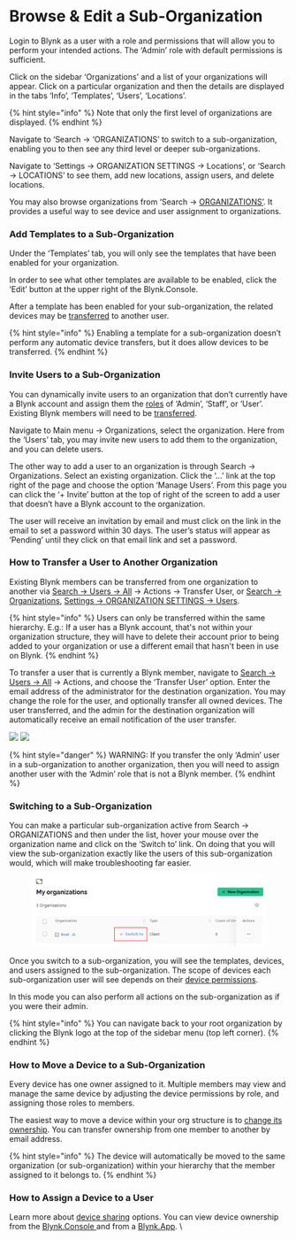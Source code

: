 # Browse & Edit a Sub-Organization

Login to Blynk as a user with a role and permissions that will allow you to perform your intended actions.  The ‘Admin’ role with default permissions is sufficient.

Click on the sidebar ‘Organizations’ and a list of your organizations will appear.  Click on a particular organization and then the details are displayed in the tabs ‘Info’, ‘Templates’, ‘Users’, ‘Locations’.

{% hint style="info" %}
Note that only the first level of organizations are displayed.
{% endhint %}

Navigate to ‘Search -> ‘ORGANIZATIONS’ to switch to a sub-organization, enabling you to then see any third level or deeper sub-organizations.

Navigate to ‘Settings -> ORGANIZATION SETTINGS -> Locations’, or ‘Search -> LOCATIONS’ to see them, add new locations, assign users, and delete locations. &#x20;

You may also browse organizations from ‘Search -> [ORGANIZATIONS’](https://docs.blynk.io/en/blynk.console/search-data).  It provides a useful way to see device and user assignment to organizations.

### Add Templates to a Sub-Organization

Under the ‘Templates’ tab, you will only see the templates that have been enabled for your organization.

In order to see what other templates are available to be enabled, click the ‘Edit’ button at the upper right of the Blynk.Console.

After a template has been enabled for your sub-organization, the related devices may be [transferred](https://docs.blynk.io/en/blynk.console/devices/actions-with-devices#move-device-to-another-organization-within-your-hierarchy) to another user.

{% hint style="info" %}
Enabling a template for a sub-organization doesn’t perform any automatic device transfers, but it does allow devices to be transferred.
{% endhint %}

### Invite Users to a Sub-Organization

You can dynamically invite users to an organization that don’t currently have a Blynk account and assign them the [roles](https://docs.blynk.io/en/blynk.console/settings/access#roles-and-permissions) of ‘Admin’, ‘Staff’, or ‘User’.  Existing Blynk members will need to be [transferred](browse-and-edit-a-sub-organization.md#how-to-transfer-a-user-to-another-organization).

Navigate to Main menu -> Organizations, select the organization. Here from the ‘Users’ tab, you may invite new users to add them to the organization, and you can delete users.

The other way to add a user to an organization is through Search -> Organizations. Select an existing organization. Click the ‘...’ link at the top right of the page and choose the option ‘Manage Users’.  From this page you can click the ‘+ Invite’ button at the top of right of the screen to add a user that doesn’t have a Blynk account to the organization.&#x20;

The user will receive an invitation by email and must click on the link in the email to set a password within 30 days. The user’s status will appear as ‘Pending’ until they click on that email link and set a password.

### How to Transfer a User to Another Organization

Existing Blynk members can be transferred from one organization to another via [Search -> Users -> All](https://docs.blynk.io/en/blynk.console/users/users-list#users-table) -> Actions -> Transfer User, or [Search -> Organizations](https://docs.blynk.io/en/blynk.console/settings/organization-settings/users#hover-options), [Settings -> ORGANIZATION SETTINGS -> Users](https://docs.blynk.io/en/blynk.console/settings/organization-settings/users#hover-options).

{% hint style="info" %}
Users can only be transferred within the same hierarchy. E.g.: If a user has a Blynk account, that's not within your organization structure, they will have to delete their account prior to being added to your organization or use a different email that hasn't been in use on Blynk.&#x20;
{% endhint %}

To transfer a user that is currently a Blynk member, navigate to  [Search -> Users -> All](https://docs.blynk.io/en/blynk.console/users/users-list#users-table) -> Actions, and choose the ‘Transfer User’ option.  Enter the email address of the administrator for the destination organization.  You may change the role for the user, and optionally transfer all owned devices.  The user transferred, and the admin for the destination organization will automatically receive an email notification of the user transfer. &#x20;

![](https://lh6.googleusercontent.com/lheniT04JM8J9tggh3d3aG7aQbwN9s9QHPZ9E7plcDSGeQjkOc6noBEXHYGI\_J6lArBnLYV1oK1gjsrXOTrFB\_9TX8zpM2J06SFqxL3QSr5eNQOHz9\_6A\_bYH9lhMjE9agmtdLtiUsMQRwsjXgrfEiVZHFLD9Val0ulyJXzgJgNuw9FpXzr6EssNN\_vUig)   ![](https://lh5.googleusercontent.com/VR1k0YxzWlflnCNJnJLxTe3x0dy0sa6pbzFiNtsNoQ0CKeZRZI\_K0QN1WlN72k5H60yYeB66qlDR7XgsB3MaDB6Roi6hQPk4\_xRswMEEwnkfxt6t\_tWzmwI4qi3qO8egk7b\_HLxg7ja-NdYZ7HviiIDJcfs13v9e4091OMk1z\_uzoV8PMmEy\_DvAvXVnvQ)

{% hint style="danger" %}
WARNING:  If you transfer the only ‘Admin’ user in a sub-organization to another organization, then you will need to assign another user with the ‘Admin’ role that is not a Blynk member.
{% endhint %}

### Switching to a Sub-Organization

You can make a particular sub-organization active from Search -> ORGANIZATIONS and then under the list, hover your mouse over the organization name and click on the ‘Switch to’ link. On doing that you will view the sub-organization exactly like the users of this sub-organization would, which will make troubleshooting far easier.

<figure><img src="../../.gitbook/assets/switch-to.png" alt=""><figcaption></figcaption></figure>

Once you switch to a sub-organization, you will see the templates, devices, and users assigned to the sub-organization. The scope of devices each sub-organization user will see depends on their [device permissions](https://docs.blynk.io/en/blynk.console/settings/access#devices).

In this mode you can also perform all actions on the sub-organization as if you were their admin.

{% hint style="info" %}
You can navigate back to your root organization by clicking the Blynk logo at the top of the sidebar menu (top left corner).
{% endhint %}

### How to Move a Device to a Sub-Organization

Every device has one owner assigned to it. Multiple members may view and manage the same device by adjusting the device permissions by role, and assigning those roles to members.

The easiest way to move a device within your org structure is to [change its ownership](../devices/actions-with-devices.md#device-transfer). You can transfer ownership from one member to another by email address.

{% hint style="info" %}
The device will automatically be moved to the same organization (or sub-organization) within your hierarchy that the member assigned to it belongs to.
{% endhint %}

### How to Assign a Device to a User

Learn more about [device sharing](../devices/device-sharing.md) options. You can view device ownership from the [Blynk.Console ](https://docs.blynk.io/en/blynk.console/users/device-owner-view)and from a [Blynk.App](https://docs.blynk.io/en/blynk.apps/device-management). \


